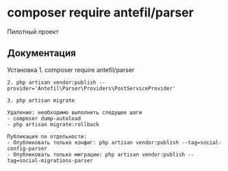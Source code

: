 # composer require antefil/parser

Пилотный проект

## Документация

Установка
	1. composer require antefil/parser
 
	2. php artisan vendor:publish --provider='Antefil\Parser\Providers\PostServiceProvider' 

	3. php artisan migrate
	
	Удаление: необходимо выполнить следущее шаги
	- composer dump-autoload
	- php artisan migrate:rollback
	
	Публикация по отдельности:
	- Опубликовать только конфиг: php artisan vendor:publish --tag=social-config-parser
	- Опубликовать только миграции: php artisan vendor:publish --tag=social-migrations-parser
